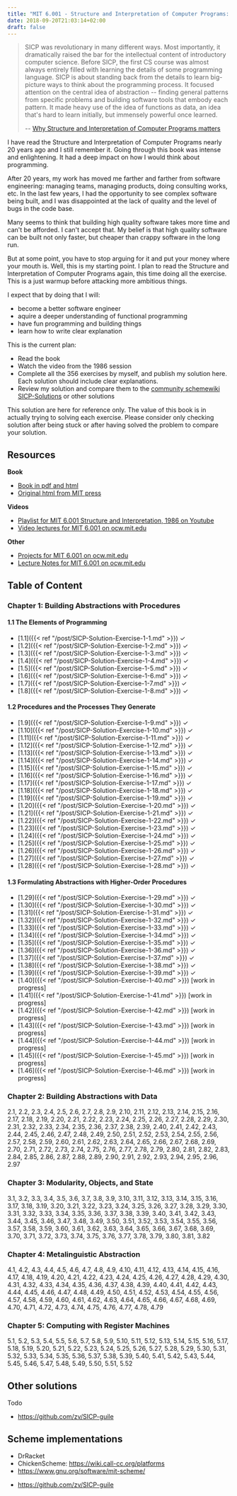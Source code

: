 ```yaml
---
title: "MIT 6.001 - Structure and Interpretation of Computer Programs: Notes and solutions"
date: 2018-09-20T21:03:14+02:00
draft: false
---
```


> SICP was revolutionary in many different ways. Most importantly, it dramatically raised the bar for the intellectual content of introductory computer science. Before SICP, the first CS course was almost always entirely filled with learning the details of some programming language. SICP is about standing back from the details to learn big-picture ways to think about the programming process. It focused attention on the central idea of abstraction -- finding general patterns from specific problems and building software tools that embody each pattern. It made heavy use of the idea of functions as data, an idea that's hard to learn initially, but immensely powerful once learned.
>
> -- [Why Structure and Interpretation of Computer Programs matters](http://people.eecs.berkeley.edu/~bh/sicp.html)

I have read the Structure and Interpretation of Computer Programs nearly 20 years ago and I still remember it. Going through this book was intense and enlightening. It had a deep impact on how I would think about programming.

After 20 years, my work has moved me farther and farther from software engineering: managing teams, managing products, doing consulting works, etc. In the last few years, I had the opportunity to see complex software being built, and I was disappointed at the lack of quality and the level of bugs in the code base.

Many seems to think that building high quality software takes more time and can't be afforded. I can't accept that. My belief is that high quality software can be built not only faster, but cheaper than crappy software in the long run.

But at some point, you have to stop arguing for it and put your money where your mouth is. Well, this is my starting point. I plan to read the Structure and Interpretation of Computer Programs again, this time doing all the exercise. This is a just warmup before attacking more ambitious things.

I expect that by doing that I will:

- become a better software engineer
- aquire a deeper understanding of functional programming
- have fun programming and building things
- learn how to write clear explanation

This is the current plan:

- Read the book
- Watch the video from the 1986 session
- Complete all the 356 exercises by myself, and publish my solution here. Each solution should include clear explanations.
- Review my solution and compare them to the [community schemewiki SICP-Solutions](http://community.schemewiki.org/?SICP-Solutions) or other solutions

This solution are here for reference only. The value of this book is in actually trying to solving each exercise. Please consider only checking solution after being stuck or after having solved the problem to compare your solution.

## Resources

**Book**

- [Book in pdf and html](https://sicpebook.wordpress.com/)
- [Original html from MIT press ](http://mitpress.mit.edu/sites/default/files/sicp/index.html)

**Videos**

- [Playlist for MIT 6.001 Structure and Interpretation, 1986 on Youtube](https://www.youtube.com/playlist?list=PLE18841CABEA24090)
- [Video lectures for MIT 6.001 on ocw.mit.edu](https://ocw.mit.edu/courses/electrical-engineering-and-computer-science/6-001-structure-and-interpretation-of-computer-programs-spring-2005/video-lectures/)

**Other**

- [Projects for MIT 6.001 on ocw.mit.edu](https://ocw.mit.edu/courses/electrical-engineering-and-computer-science/6-001-structure-and-interpretation-of-computer-programs-spring-2005/projects/)
- [Lecture Notes for MIT 6.001 on ocw.mit.edu](https://ocw.mit.edu/courses/electrical-engineering-and-computer-science/6-001-structure-and-interpretation-of-computer-programs-spring-2005/lecture-notes/)

## Table of Content

### Chapter 1: Building Abstractions with Procedures

#### 1.1 The Elements of Programming

- [1.1]({{< ref "/post/SICP-Solution-Exercise-1-1.md" >}}) ✓
- [1.2]({{< ref "/post/SICP-Solution-Exercise-1-2.md" >}}) ✓
- [1.3]({{< ref "/post/SICP-Solution-Exercise-1-3.md" >}}) ✓
- [1.4]({{< ref "/post/SICP-Solution-Exercise-1-4.md" >}}) ✓
- [1.5]({{< ref "/post/SICP-Solution-Exercise-1-5.md" >}}) ✓
- [1.6]({{< ref "/post/SICP-Solution-Exercise-1-6.md" >}}) ✓
- [1.7]({{< ref "/post/SICP-Solution-Exercise-1-7.md" >}}) ✓
- [1.8]({{< ref "/post/SICP-Solution-Exercise-1-8.md" >}}) ✓

#### 1.2 Procedures and the Processes They Generate

- [1.9]({{< ref "/post/SICP-Solution-Exercise-1-9.md" >}}) ✓
- [1.10]({{< ref "/post/SICP-Solution-Exercise-1-10.md" >}}) ✓
- [1.11]({{< ref "/post/SICP-Solution-Exercise-1-11.md" >}}) ✓
- [1.12]({{< ref "/post/SICP-Solution-Exercise-1-12.md" >}}) ✓
- [1.13]({{< ref "/post/SICP-Solution-Exercise-1-13.md" >}}) ✓
- [1.14]({{< ref "/post/SICP-Solution-Exercise-1-14.md" >}}) ✓
- [1.15]({{< ref "/post/SICP-Solution-Exercise-1-15.md" >}}) ✓
- [1.16]({{< ref "/post/SICP-Solution-Exercise-1-16.md" >}}) ✓
- [1.17]({{< ref "/post/SICP-Solution-Exercise-1-17.md" >}}) ✓
- [1.18]({{< ref "/post/SICP-Solution-Exercise-1-18.md" >}}) ✓
- [1.19]({{< ref "/post/SICP-Solution-Exercise-1-19.md" >}}) ✓
- [1.20]({{< ref "/post/SICP-Solution-Exercise-1-20.md" >}}) ✓
- [1.21]({{< ref "/post/SICP-Solution-Exercise-1-21.md" >}}) ✓
- [1.22]({{< ref "/post/SICP-Solution-Exercise-1-22.md" >}}) ✓
- [1.23]({{< ref "/post/SICP-Solution-Exercise-1-23.md" >}}) ✓
- [1.24]({{< ref "/post/SICP-Solution-Exercise-1-24.md" >}}) ✓
- [1.25]({{< ref "/post/SICP-Solution-Exercise-1-25.md" >}}) ✓
- [1.26]({{< ref "/post/SICP-Solution-Exercise-1-26.md" >}}) ✓
- [1.27]({{< ref "/post/SICP-Solution-Exercise-1-27.md" >}}) ✓
- [1.28]({{< ref "/post/SICP-Solution-Exercise-1-28.md" >}}) ✓

#### 1.3 Formulating Abstractions with Higher-Order Procedures

- [1.29]({{< ref "/post/SICP-Solution-Exercise-1-29.md" >}}) ✓
- [1.30]({{< ref "/post/SICP-Solution-Exercise-1-30.md" >}}) ✓
- [1.31]({{< ref "/post/SICP-Solution-Exercise-1-31.md" >}}) ✓
- [1.32]({{< ref "/post/SICP-Solution-Exercise-1-32.md" >}}) ✓
- [1.33]({{< ref "/post/SICP-Solution-Exercise-1-33.md" >}}) ✓
- [1.34]({{< ref "/post/SICP-Solution-Exercise-1-34.md" >}}) ✓
- [1.35]({{< ref "/post/SICP-Solution-Exercise-1-35.md" >}}) ✓
- [1.36]({{< ref "/post/SICP-Solution-Exercise-1-36.md" >}}) ✓
- [1.37]({{< ref "/post/SICP-Solution-Exercise-1-37.md" >}}) ✓
- [1.38]({{< ref "/post/SICP-Solution-Exercise-1-38.md" >}}) ✓
- [1.39]({{< ref "/post/SICP-Solution-Exercise-1-39.md" >}}) ✓
- [1.40]({{< ref "/post/SICP-Solution-Exercise-1-40.md" >}}) [work in progress]
- [1.41]({{< ref "/post/SICP-Solution-Exercise-1-41.md" >}}) [work in progress]
- [1.42]({{< ref "/post/SICP-Solution-Exercise-1-42.md" >}}) [work in progress]
- [1.43]({{< ref "/post/SICP-Solution-Exercise-1-43.md" >}}) [work in progress]
- [1.44]({{< ref "/post/SICP-Solution-Exercise-1-44.md" >}}) [work in progress]
- [1.45]({{< ref "/post/SICP-Solution-Exercise-1-45.md" >}}) [work in progress]
- [1.46]({{< ref "/post/SICP-Solution-Exercise-1-46.md" >}}) [work in progress]

### Chapter 2: Building Abstractions with Data

2.1, 2.2, 2.3, 2.4, 2.5, 2.6, 2.7, 2.8, 2.9, 2.10, 2.11, 2.12, 2.13, 2.14, 2.15, 2.16, 2.17, 2.18, 2.19, 2.20, 2.21, 2.22, 2.23, 2.24, 2.25, 2.26, 2.27, 2.28, 2.29, 2.30, 2.31, 2.32, 2.33, 2.34, 2.35, 2.36, 2.37, 2.38, 2.39, 2.40, 2.41, 2.42, 2.43, 2.44, 2.45, 2.46, 2.47, 2.48, 2.49, 2.50, 2.51, 2.52, 2.53, 2.54, 2.55, 2.56, 2.57, 2.58, 2.59, 2.60, 2.61, 2.62, 2.63, 2.64, 2.65, 2.66, 2.67, 2.68, 2.69, 2.70, 2.71, 2.72, 2.73, 2.74, 2.75, 2.76, 2.77, 2.78, 2.79, 2.80, 2.81, 2.82, 2.83, 2.84, 2.85, 2.86, 2.87, 2.88, 2.89, 2.90, 2.91, 2.92, 2.93, 2.94, 2.95, 2.96, 2.97

### Chapter 3: Modularity, Objects, and State

3.1, 3.2, 3.3, 3.4, 3.5, 3.6, 3.7, 3.8, 3.9, 3.10, 3.11, 3.12, 3.13, 3.14, 3.15, 3.16, 3.17, 3.18, 3.19, 3.20, 3.21, 3.22, 3.23, 3.24, 3.25, 3.26, 3.27, 3.28, 3.29, 3.30, 3.31, 3.32, 3.33, 3.34, 3.35, 3.36, 3.37, 3.38, 3.39, 3.40, 3.41, 3.42, 3.43, 3.44, 3.45, 3.46, 3.47, 3.48, 3.49, 3.50, 3.51, 3.52, 3.53, 3.54, 3.55, 3.56, 3.57, 3.58, 3.59, 3.60, 3.61, 3.62, 3.63, 3.64, 3.65, 3.66, 3.67, 3.68, 3.69, 3.70, 3.71, 3.72, 3.73, 3.74, 3.75, 3.76, 3.77, 3.78, 3.79, 3.80, 3.81, 3.82

### Chapter 4: Metalinguistic Abstraction

4.1, 4.2, 4.3, 4.4, 4.5, 4.6, 4.7, 4.8, 4.9, 4.10, 4.11, 4.12, 4.13, 4.14, 4.15, 4.16, 4.17, 4.18, 4.19, 4.20, 4.21, 4.22, 4.23, 4.24, 4.25, 4.26, 4.27, 4.28, 4.29, 4.30, 4.31, 4.32, 4.33, 4.34, 4.35, 4.36, 4.37, 4.38, 4.39, 4.40, 4.41, 4.42, 4.43, 4.44, 4.45, 4.46, 4.47, 4.48, 4.49, 4.50, 4.51, 4.52, 4.53, 4.54, 4.55, 4.56, 4.57, 4.58, 4.59, 4.60, 4.61, 4.62, 4.63, 4.64, 4.65, 4.66, 4.67, 4.68, 4.69, 4.70, 4.71, 4.72, 4.73, 4.74, 4.75, 4.76, 4.77, 4.78, 4.79

### Chapter 5: Computing with Register Machines

5.1, 5.2, 5.3, 5.4, 5.5, 5.6, 5.7, 5.8, 5.9, 5.10, 5.11, 5.12, 5.13, 5.14, 5.15, 5.16, 5.17, 5.18, 5.19, 5.20, 5.21, 5.22, 5.23, 5.24, 5.25, 5.26, 5.27, 5.28, 5.29, 5.30, 5.31, 5.32, 5.33, 5.34, 5.35, 5.36, 5.37, 5.38, 5.39, 5.40, 5.41, 5.42, 5.43, 5.44, 5.45, 5.46, 5.47, 5.48, 5.49, 5.50, 5.51, 5.52

## Other solutions

Todo

- https://github.com/zv/SICP-guile

## Scheme implementations

- DrRacket
- ChickenScheme: https://wiki.call-cc.org/platforms
- https://www.gnu.org/software/mit-scheme/

* https://github.com/zv/SICP-guile
